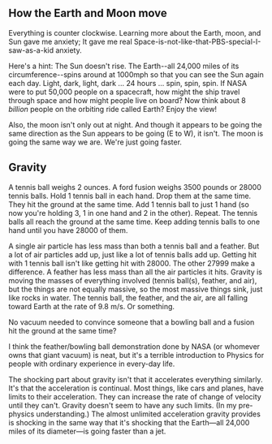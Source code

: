 ## How the Earth and Moon move
Everything is counter clockwise. Learning more about the Earth, moon, and Sun gave me anxiety; It gave me real Space-is-not-like-that-PBS-special-I-saw-as-a-kid anxiety.

Here's a hint: The Sun doesn't rise. The Earth--all 24,000 miles of its circumference--spins around at 1000mph so that you can see the Sun again each day. Light, dark, light, dark ... 24 hours ... spin, spin, spin. If NASA were to put 50,000 people on a spacecraft, how might the ship travel through space and how might people live on board? Now think about 8 *billion* people on the orbiting ride called Earth? Enjoy the view!

Also, the moon isn't only out at night. And though it appears to be going the same direction as the Sun appears to be going (E to W), it isn't. The moon is going the same way we are. We're just going faster.

## Gravity

A tennis ball weighs 2 ounces. A ford fusion weighs 3500 pounds or 28000 tennis balls. Hold 1 tennis ball in each hand. Drop them at the same time. They hit the ground at the same time. Add 1 tennis ball to just 1 hand (so now you're holding 3, 1 in one hand and 2 in the other). Repeat. The tennis balls all reach the ground at the same time. Keep adding tennis balls to one hand until you have 28000 of them. 

A single air particle has less mass than both a tennis ball and a feather. But a lot of air particles add up, just like a lot of tennis balls add up. Getting hit with 1 tennis ball isn't like getting hit with 28000. The other 27999 make a difference. A feather has less mass than all the air particles it hits. Gravity is moving the masses of everything involved (tennis ball(s), feather, and air), but the things are not equally massive, so the most massive things sink, just like rocks in water. The tennis ball, the feather, and the air, are all falling toward Earth at the rate of 9.8 m/s. Or something.

No vacuum needed to convince someone that a bowling ball and a fusion hit the ground at the same time?

I think the feather/bowling ball demonstration done by NASA (or whomever owns that giant vacuum) is neat, but it's a terrible introduction to Physics for people with ordinary experience in every-day life.

The shocking part about gravity isn't that it accelerates everything similarly. It's that the acceleration is continual. Most things, like cars and planes, have limits to their acceleration. They can increase the rate of change of velocity until they can't. Gravity doesn't seem to have any such limits. (In my pre-physics understanding.) The almost unlimited acceleration gravity provides is shocking in the same way that it's shocking that the Earth—all 24,000 miles of its diameter—is going faster than a jet.
